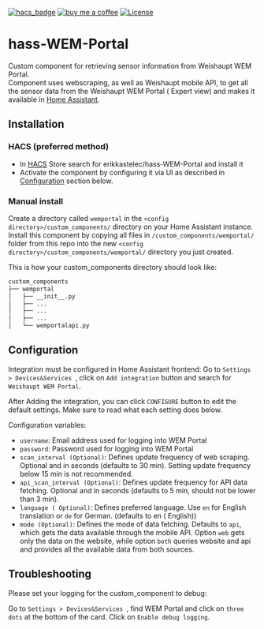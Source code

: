 [![hacs_badge](https://img.shields.io/badge/HACS-Default-orange.svg?style=for-the-badge)](https://github.com/custom-components/hacs)
[![buy me a coffee](https://img.shields.io/badge/If%20you%20like%20it-Buy%20me%20a%20coffee-yellow.svg?style=for-the-badge)](https://www.buymeacoffee.com/erikkastelec)
[![License](https://img.shields.io/github/license/toreamun/amshan-homeassistant?style=for-the-badge)](LICENSE)

# hass-WEM-Portal

Custom component for retrieving sensor information from Weishaupt WEM Portal.  
Component uses webscraping, as well as Weishaupt mobile API, to get all the sensor data from the Weishaupt WEM Portal (
Expert view) and makes it available in [Home Assistant](https://home-assistant.io/).

## Installation

### HACS (preferred method)

- In [HACS](https://github.com/hacs/default) Store search for erikkastelec/hass-WEM-Portal and install it
- Activate the component by configuring it via UI as described in [Configuration](#configuration) section below.

### Manual install

Create a directory called `wemportal` in the `<config directory>/custom_components/` directory on your Home Assistant
instance. Install this component by copying all files in `/custom_components/wemportal/` folder from this repo into the
new `<config directory>/custom_components/wemportal/` directory you just created.

This is how your custom_components directory should look like:

```bash
custom_components
├── wemportal
│   ├── __init__.py
│   ├── ...
│   ├── ...
│   ├── ...
│   └── wemportalapi.py  
```

## Configuration

Integration must be configured in Home Assistant frontend: Go to `Settings > Devices&Services `, click on ` Add integration ` button and search for `Weishaupt WEM Portal`.

After Adding the integration, you can click `CONFIGURE` button to edit the default settings. Make sure to read what each setting does below.

Configuration variables:

- `username`: Email address used for logging into WEM Portal
- `password`: Password used for logging into WEM Portal
- `scan_interval (Optional)`: Defines update frequency of web scraping. Optional and in seconds (defaults to 30 min).
  Setting update frequency below 15 min is not recommended.
- `api_scan_interval (Optional)`: Defines update frequency for API data fetching. Optional and in seconds (defaults to 5
  min, should not be lower than 3 min).
- `language (
  Optional)`: Defines preferred language. Use `en` for English translation or `de` for German. (defaults to en (
  English))
- `mode (Optional)`: Defines the mode of data fetching. Defaults to `api`, which gets the data available through the
  mobile API. Option `web` gets only the data on the website, while option `both` queries website and api and provides
  all the available data from both sources.


## Troubleshooting
Please set your logging for the custom_component to debug:

Go to `Settings > Devices&Services `, find WEM Portal and click on `three dots` at the bottom of the card. Click on `Enable debug logging`.
